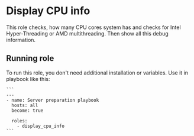 # Display CPU info

This role checks, how many CPU cores system has and checks for Intel Hyper-Threading or AMD multithreading. Then show all this debug information.

## Running role

To run this role, you don't need additional installation or variables. Use it in playbook like this:

    ```
    ---
    - name: Server preparation playbook
      hosts: all
      become: true

      roles:
        - display_cpu_info
    ```
